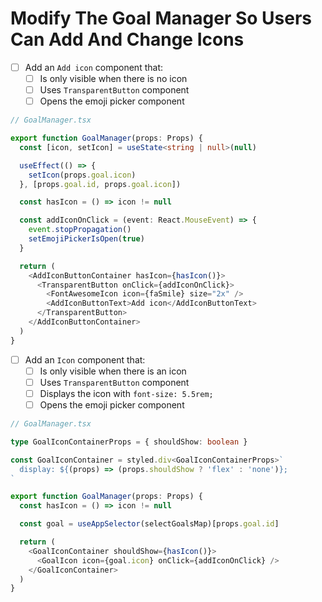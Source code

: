 # Modify The Goal Manager So Users Can Add And Change Icons

- [ ] Add an `Add icon` component that:
  - [ ] Is only visible when there is no icon
  - [ ] Uses `TransparentButton` component
  - [ ] Opens the emoji picker component

```ts
// GoalManager.tsx

export function GoalManager(props: Props) {
  const [icon, setIcon] = useState<string | null>(null)

  useEffect(() => {
    setIcon(props.goal.icon)
  }, [props.goal.id, props.goal.icon])

  const hasIcon = () => icon != null

  const addIconOnClick = (event: React.MouseEvent) => {
    event.stopPropagation()
    setEmojiPickerIsOpen(true)
  }

  return (
    <AddIconButtonContainer hasIcon={hasIcon()}>
      <TransparentButton onClick={addIconOnClick}>
        <FontAwesomeIcon icon={faSmile} size="2x" />
        <AddIconButtonText>Add icon</AddIconButtonText>
      </TransparentButton>
    </AddIconButtonContainer>
  )
}
```

- [ ] Add an `Icon` component that:
  - [ ] Is only visible when there is an icon
  - [ ] Uses `TransparentButton` component
  - [ ] Displays the icon with `font-size: 5.5rem;`
  - [ ] Opens the emoji picker component

```ts
// GoalManager.tsx

type GoalIconContainerProps = { shouldShow: boolean }

const GoalIconContainer = styled.div<GoalIconContainerProps>`
  display: ${(props) => (props.shouldShow ? 'flex' : 'none')};
`

export function GoalManager(props: Props) {
  const hasIcon = () => icon != null

  const goal = useAppSelector(selectGoalsMap)[props.goal.id]

  return (
    <GoalIconContainer shouldShow={hasIcon()}>
      <GoalIcon icon={goal.icon} onClick={addIconOnClick} />
    </GoalIconContainer>
  )
}
```
